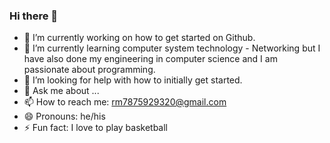 ### Hi there 👋

<!--
**professor0given/professor0given** is a ✨ _special_ ✨ repository because its `README.md` (this file) appears on your GitHub profile.

Here are some ideas to get you started: -->

- 🔭 I’m currently working on how to get started on Github.
- 🌱 I’m currently learning computer system technology - Networking but I have also done my engineering in computer science and I am passionate about programming.
- 🤔 I’m looking for help with how to initially get started.
- 💬 Ask me about ...
- 📫 How to reach me: rm7875929320@gmail.com
- 😄 Pronouns: he/his
- ⚡ Fun fact: I love to play basketball

